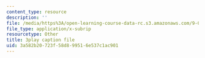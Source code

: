 ```yaml
---
content_type: resource
description: ''
file: /media/https%3A/open-learning-course-data-rc.s3.amazonaws.com/9-00sc-introduction-to-psychology-fall-2011/3a582b20723f58d899516e537c1ac901_qZdm4mpQA_8.vtt
file_type: application/x-subrip
resourcetype: Other
title: 3play caption file
uid: 3a582b20-723f-58d8-9951-6e537c1ac901
---
```

